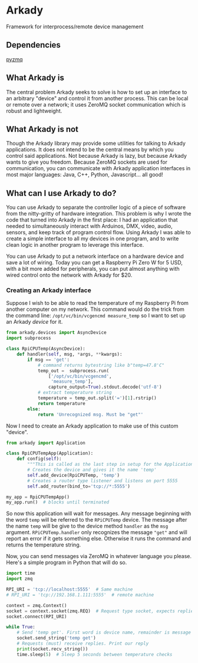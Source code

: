 # Arkady
Framework for interprocess/remote device management

## Dependencies
[pyzmq](https://pyzmq.readthedocs.io/en/latest/)

## What Arkady __is__
The central problem Arkady seeks to solve is how to set up an interface to
an arbitrary "device" and control it from another process. This can be local or
remote over a network; it uses ZeroMQ socket communication which is robust
and lightweight.

## What Arkady __is not__
Though the Arkady library may provide some utilities for talking to Arkady
applications. It does not intend to be the central means by
which you control said applications. Not because Arkady is lazy, but because
Arkady wants to give you freedom. Because ZeroMQ sockets are used for
communication, you can communicate with Arkady application interfaces in
most major languages: Java, C++, Python, Javascript... all good!

## What can I use Arkady to do?
You can use Arkady to separate the controller logic of a piece of software from
the nitty-gritty of hardware integration. This problem is why I wrote the code
that turned into Arkady in the first place: I had an application that needed to
simultaneously interact with Arduinos, DMX, video, audio, sensors, and keep
track of program control flow. Using Arkady I was able to create a simple
interface to all my devices in one program, and to write clean logic
in another program to leverage this interface. 

You can use Arkady to put a network interface on a hardware device and save a
lot of wiring. Today you can get a Raspberry Pi Zero W for 5 USD, with a bit
more added for peripherals, you can put almost anything with wired control
onto the network with Arkady for $20.

### Creating an Arkady interface
Suppose I wish to be able to read the temperature of my Raspberry Pi from
another computer on my network. This command would do the trick from the
command line: `/opt/vc/bin/vcgencmd measure_temp` so I want to set up an
Arkady *device* for it.

```python
from arkady.devices import AsyncDevice
import subprocess

class RpiCPUTemp(AsyncDevice):
    def handler(self, msg, *args, **kwargs):
        if msg == 'get':
            # command returns bytestring like b"temp=47.8'C"
            temp_out =  subprocess.run(
                ['/opt/vc/bin/vcgencmd',
                 'measure_temp'],
                capture_output=True).stdout.decode('utf-8')
            # extract temperature string
            temperature = temp_out.split('=')[1].rstrip()
            return temperature
        else:
            return 'Unrecognized msg. Must be "get"'
```

Now I need to create an Arkady application to make use of this custom "device".

```python
from arkady import Application

class RpiCPUTempApp(Application):
    def config(self):
        """This is called as the last step in setup for the Application"""
        # Creates the device and gives it the name 'temp'
        self.add_device(RpiCPUTemp, 'temp')
        # Creates a router type listener and listens on port 5555
        self.add_router(bind_to='tcp://*:5555')

my_app = RpiCPUTempApp()
my_app.run()  # blocks until terminated
```

So now this application will wait for messages. Any message beginning with the
word `temp` will be referred to the `RPiCPUTemp` device. The message after the
name `temp` will be give to the device method `handler` as the `msg`
argument. `RPiCPUTemp.handler` only recognizes the message `"get"` and will
report an error if it gets something else. Otherwise it runs the command and
returns the temperature string.

Now, you can send messages via ZeroMQ in whatever language you please. Here's
a simple program in Python that will do so.

```python
import time
import zmq

RPI_URI = 'tcp://localhost:5555'  # Same machine
# RPI_URI = 'tcp://192.168.1.111:5555'  # remote machine

context = zmq.Context()
socket = context.socket(zmq.REQ)  # Request type socket, expects replies
socket.connect(RPI_URI)

while True:
    # Send 'temp get'. First word is device name, remainder is message
    socket.send_string('temp get')
    # Requests (must) receive replies. Print our reply
    print(socket.recv_string())
    time.sleep(5)  # Sleep 5 seconds between temperature checks
```
